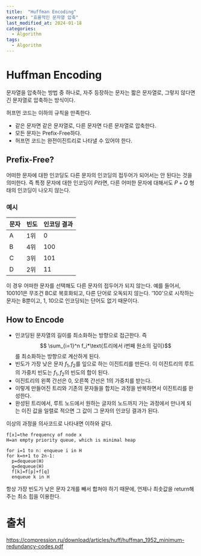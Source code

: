 ```yaml
---
title:  "Huffman Encoding"
excerpt: "효율적인 문자열 압축"
last_modified_at: 2024-01-18
categories:
  - Algorithm
tags:
  - Algorithm
---
```

# Huffman Encoding
문자열을 압축하는 방법 중 하나로, 자주 등장하는 문자는 짧은 문자열로, 그렇지 않다면 긴 문자열로 압축하는 방식이다.

허프먼 코드는 이하의 규칙을 만족한다.
 * 같은 문자면 같은 문자열로, 다른 문자면 다른 문자열로 압축한다.
 * 모든 문자는 Prefix-Free하다.
 * 허프먼 코드는 완전이진트리로 나타낼 수 있어야 한다.

## Prefix-Free?
어떠한 문자에 대한 인코딩도 다른 문자의 인코딩의 접두어가 되어서는 안 된다는 것을 의미한다. 즉 특정 문자에 대한 인코딩이 $P$라면, 다른 어떠한 문자에 대해서도 $P+Q$ 형태의 인코딩이 나오지 않는다.

### 예시

 | 문자 | 빈도 | 인코딩 결과 | 
 |---|---|-----|
 |A|1위|0|
 |B|4위|100|
 |C|3위|101|
 |D|2위|11|

 이 경우 어떠한 문자를 선택해도 다른 문자의 접두어가 되지 않는다. 예를 들어서, 100101은 무조건 BC로 복호화되고, 다른 단어로 오독되지 않는다. '100'으로 시작하는 문자는 B뿐이고, 1, 10으로 인코딩되는 단어도 없기 때문이다.

## How to Encode
* 인코딩된 문자열의 길이를 최소화하는 방향으로 접근한다. 즉
 $$ \sum_{i=1}^n f_i*\text{트리에서 i번째 원소의 깊이}$$
 를 최소화하는 방향으로 계산하게 된다.
* 빈도가 가장 낮은 문자 $f_1, f_2$를 잎으로 하는 이진트리를 만든다. 이 이진트리의 루트의 가중치 빈도는 $f_1, f_2$의 빈도의 합이 된다.
* 이진트리의 왼쪽 간선은 0, 오른쪽 간선은 1의 가중치를 받는다.
* 이렇게 만들어진 트리와 기존의 문자들을 합치는 과정을 반복하면서 이진트리를 완성한다.
* 완성된 트리에서, 루트 노드에서 원하는 글자의 노드까지 가는 과정에서 만나게 되는 이진 값을 일렬로 적으면 그 값이 그 문자의 인코딩 결과가 된다.

이상의 과정을 의사코드로 나타내면 이하와 같다.
```
f[x]=the frequency of node x
H=an empty priority queue, which is minimal heap

for i=1 to n: enqueue i in H
for k=n+1 to 2n-1:
  p=dequeue(H)
  q=dequeue(H)
  f[k]=f[p]+f[q]
  enqueue k in H
```
항상 가장 빈도가 낮은 문자 2개를 빼서 합쳐야 하기 때문에, 언제나 최솟값을 return해 주는 최소 힙을 이용한다.


# 출처
<https://compression.ru/download/articles/huff/huffman_1952_minimum-redundancy-codes.pdf>